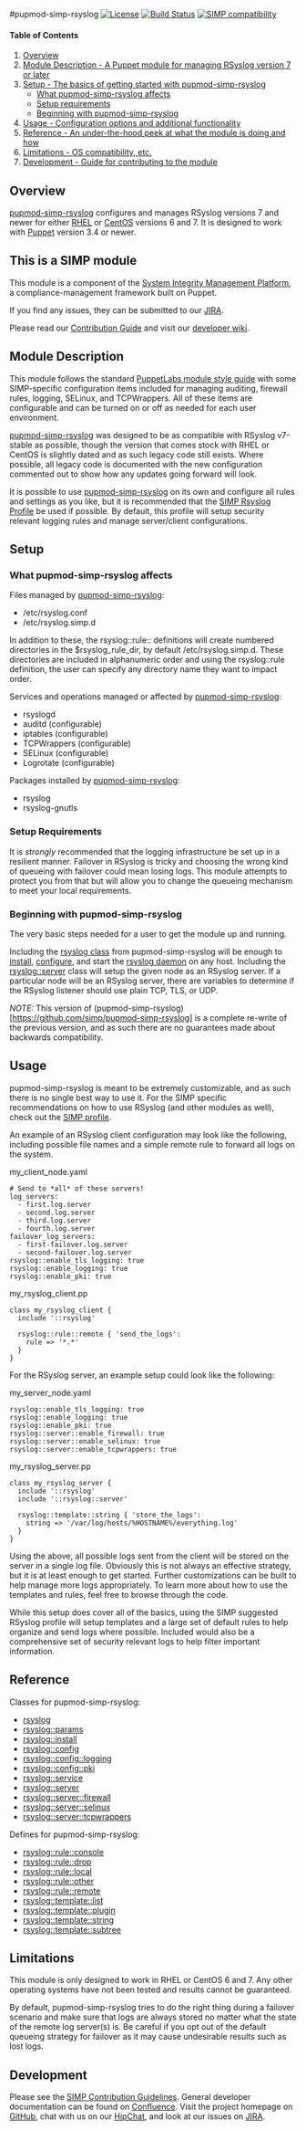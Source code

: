 #pupmod-simp-rsyslog [![License](http://img.shields.io/:license-apache-blue.svg)](http://www.apache.org/licenses/LICENSE-2.0.html) [![Build Status](https://travis-ci.org/simp/pupmod-simp-rsyslog.svg)](https://travis-ci.org/simp/pupmod-simp-rsyslog) [![SIMP compatibility](https://img.shields.io/badge/SIMP%20compatibility-4.2.*%2F5.1.*-orange.svg)](https://img.shields.io/badge/SIMP%20compatibility-4.2.*%2F5.1.*-orange.svg)

#### Table of Contents

1. [Overview](#overview)
2. [Module Description - A Puppet module for managing RSyslog version 7 or later](#module-description)
3. [Setup - The basics of getting started with pupmod-simp-rsyslog](#setup)
    * [What pupmod-simp-rsyslog affects](#what-pupmod-simp-rsyslog-affects)
    * [Setup requirements](#setup-requirements)
    * [Beginning with pupmod-simp-rsyslog](#beginning-with-pupmod-simp-rsyslog)
4. [Usage - Configuration options and additional functionality](#usage)
5. [Reference - An under-the-hood peek at what the module is doing and how](#reference)
5. [Limitations - OS compatibility, etc.](#limitations)
6. [Development - Guide for contributing to the module](#development)

## Overview

[pupmod-simp-rsyslog](https://github.com/simp/pupmod-simp-rsyslog) configures and manages RSyslog versions 7 and newer for either [RHEL](http://www.redhat.com/en) or [CentOS](https://www.centos.org/) versions 6 and 7. It is designed to work with [Puppet](https://puppetlabs.com/) version 3.4 or newer.


## This is a SIMP module
This module is a component of the [System Integrity Management Platform](https://github.com/NationalSecurityAgency/SIMP), a compliance-management framework built on Puppet.

If you find any issues, they can be submitted to our [JIRA](https://simp-project.atlassian.net/).

Please read our [Contribution Guide](https://simp-project.atlassian.net/wiki/display/SD/Contributing+to+SIMP) and visit our [developer wiki](https://simp-project.atlassian.net/wiki/display/SD/SIMP+Development+Home).


## Module Description

This module follows the standard [PuppetLabs module style guide](https://puppetlabs.com/guides/style_guide.html) with some SIMP-specific configuration items included for managing auditing, firewall rules, logging, SELinux, and TCPWrappers. All of these items are configurable and can be turned on or off as needed for each user environment.

[pupmod-simp-rsyslog](https://github.com/simp/pupmod-simp-rsyslog) was designed to be as compatible with RSyslog v7-stable as possible, though the version that comes stock with RHEL or CentOS is slightly dated and as such legacy code still exists. Where possible, all legacy code is documented with the new configuration commented out to show how any updates going forward will look.

It is possible to use [pupmod-simp-rsyslog](https://github.com/simp/pupmod-simp-rsyslog) on its own and configure all rules and settings as you like, but it is recommended that the [SIMP Rsyslog Profile](https://github.com/simp/pupmod-simp-simp/tree/master/manifests/rsyslog) be used if possible. By default, this profile will setup security relevant logging rules and manage server/client configurations.

## Setup

### What pupmod-simp-rsyslog affects

Files managed by [pupmod-simp-rsyslog](https://github.com/simp/pupmod-simp-rsyslog):
* /etc/rsyslog.conf
* /etc/rsyslog.simp.d

In addition to these, the rsyslog::rule::<all> definitions will create numbered directories in the $rsyslog_rule_dir, by default /etc/rsyslog.simp.d. These directories are included in alphanumeric order and using the rsyslog::rule definition, the user can specify any directory name they want to impact order.

Services and operations managed or affected by [pupmod-simp-rsyslog](https://github.com/simp/pupmod-simp-rsyslog):
* rsyslogd
* auditd (configurable)
* iptables (configurable)
* TCPWrappers (configurable)
* SELinux (configurable)
* Logrotate (configurable)

Packages installed by [pupmod-simp-rsyslog](https://github.com/simp/pupmod-simp-rsyslog):
* rsyslog
* rsyslog-gnutls

### Setup Requirements

It is *strongly* recommended that the logging infrastructure be set up in a resilient manner. Failover in RSyslog is tricky and choosing the wrong kind of queueing with failover could mean losing logs. This module attempts to protect you from that but will allow you to change the queueing mechanism to meet your local requirements.

### Beginning with pupmod-simp-rsyslog

The very basic steps needed for a user to get the module up and running.

Including the [rsyslog class](https://github.com/simp/pupmod-simp-rsyslog/tree/master/manifests/init.pp) from pupmod-simp-rsyslog will be enough to [install](https://github.com/simp/pupmod-simp-rsyslog/tree/master/manifests/install.pp), [configure](https://github.com/simp/pupmod-simp-rsyslog/tree/master/manifests/config.pp), and start the [rsyslog daemon](https://github.com/simp/pupmod-simp-rsyslog/tree/master/manifests/service.pp) on any host. Including the [rsyslog::server](https://github.com/simp/pupmod-simp-rsyslog/tree/master/manifests/server.pp) class will setup the given node as an RSyslog server. If a particular node will be an RSyslog server, there are variables to determine if the RSyslog listener should use plain TCP, TLS, or UDP.

*NOTE:* This version of (pupmod-simp-rsyslog)[https://github.com/simp/pupmod-simp-rsyslog] is a complete re-write of the previous version, and as such there are no guarantees made about backwards compatibility.

## Usage

pupmod-simp-rsyslog is meant to be extremely customizable, and as such there is no single best way to use it. For the SIMP specific recommendations on how to use RSyslog (and other modules as well), check out the [SIMP profile](https://github.com/simp/pupmod-simp-simp).

An example of an RSyslog client configuration may look like the following, including possible file names and a simple remote rule to forward all logs on the system.

my_client_node.yaml
```
# Send to *all* of these servers!
log_servers:
  - first.log.server
  - second.log.server
  - third.log.server
  - fourth.log.server
failover_log_servers:
  - first-failover.log.server
  - second-failover.log.server
rsyslog::enable_tls_logging: true
rsyslog::enable_logging: true
rsyslog::enable_pki: true
```

my_rsyslog_client.pp
```
class my_rsyslog_client {
  include '::rsyslog'

  rsyslog::rule::remote { 'send_the_logs':
    rule => '*.*'
  }
}
```

For the RSyslog server, an example setup could look like the following:

my_server_node.yaml
```
rsyslog::enable_tls_logging: true
rsyslog::enable_logging: true
rsyslog::enable_pki: true
rsyslog::server::enable_firewall: true
rsyslog::server::enable_selinux: true
rsyslog::server::enable_tcpwrappers: true
```

my_rsyslog_server.pp
```
class my_rsyslog_server {
  include '::rsyslog'
  include '::rsyslog::server'

  rsyslog::template::string { 'store_the_logs':
    string => '/var/log/hosts/%HOSTNAME%/everything.log'
  }
}
```

Using the above, all possible logs sent from the client will be stored on the server in a single log file. Obviously this is not always an effective strategy, but it is at least enough to get started. Further customizations can be built to help manage more logs appropriately. To learn more about how to use the templates and rules, feel free to browse through the code.

While this setup does cover all of the basics, using the SIMP suggested RSyslog profile will setup templates and a large set of default rules to help organize and send logs where possible. Included would also be a comprehensive set of security relevant logs to help filter important information.

## Reference

Classes for pupmod-simp-rsyslog:
* [rsyslog](https://github.com/simp/pupmod-simp-rsyslog/tree/master/manifests/init.pp)
* [rsyslog::params](https://github.com/simp/pupmod-simp-rsyslog/tree/master/manifests/params.pp)
* [rsyslog::install](https://github.com/simp/pupmod-simp-rsyslog/tree/master/manifests/install.pp)
* [rsyslog::config](https://github.com/simp/pupmod-simp-rsyslog/tree/master/manifests/config.pp)
* [rsyslog::config::logging](https://github.com/simp/pupmod-simp-rsyslog/tree/master/manifests/config/logging.pp)
* [rsyslog::config::pki](https://github.com/simp/pupmod-simp-rsyslog/tree/master/manifests/config/pki.pp)
* [rsyslog::service](https://github.com/simp/pupmod-simp-rsyslog/tree/master/manifests/service.pp)
* [rsyslog::server](https://github.com/simp/pupmod-simp-rsyslog/tree/master/manifests/server.pp)
* [rsyslog::server::firewall](https://github.com/simp/pupmod-simp-rsyslog/tree/master/manifests/server/firewall.pp)
* [rsyslog::server::selinux](https://github.com/simp/pupmod-simp-rsyslog/tree/master/manifests/server/selinux.pp)
* [rsyslog::server::tcpwrappers](https://github.com/simp/pupmod-simp-rsyslog/tree/master/manifests/server/tcpwrappers.pp)

Defines for pupmod-simp-rsyslog:
* [rsyslog::rule::console](https://github.com/simp/pupmod-simp-rsyslog/tree/manifests/rule/console.pp)
* [rsyslog::rule::drop](https://github.com/simp/pupmod-simp-rsyslog/tree/manifests/rule/drop.pp)
* [rsyslog::rule::local](https://github.com/simp/pupmod-simp-rsyslog/tree/manifests/rule/local.pp)
* [rsyslog::rule::other](https://github.com/simp/pupmod-simp-rsyslog/tree/manifests/rule/other.pp)
* [rsyslog::rule::remote](https://github.com/simp/pupmod-simp-rsyslog/tree/manifests/rule/remote.pp)
* [rsyslog::template::list](https://github.com/simp/pupmod-simp-rsyslog/tree/manifests/template/list.pp)
* [rsyslog::template::plugin](https://github.com/simp/pupmod-simp-rsyslog/tree/manifests/template/plugin.pp)
* [rsyslog::template::string](https://github.com/simp/pupmod-simp-rsyslog/tree/manifests/template/string.pp)
* [rsyslog::template::subtree](https://github.com/simp/pupmod-simp-rsyslog/tree/manifests/template/subtree.pp)

## Limitations

This module is only designed to work in RHEL or CentOS 6 and 7. Any other operating systems have not been tested and results cannot be guaranteed.

By default, pupmod-simp-rsyslog tries to do the right thing during a failover scenario and make sure that logs are always stored no matter what the state of the remote log server(s) is. Be careful if you opt out of the default queueing strategy for failover as it may cause undesirable results such as lost logs.

## Development

Please see the [SIMP Contribution Guidelines](https://simp-project.atlassian.net/wiki/display/SD/Contributing+to+SIMP).
General developer documentation can be found on [Confluence](https://simp-project.atlassian.net/wiki/display/SD/SIMP+Development+Home).
Visit the project homepage on [GitHub](https://github.com/NationalSecurityAgency/SIMP), chat with us on our [HipChat](https://simp-project.hipchat.com/), and look at our issues on  [JIRA](https://simp-project.atlassian.net/).
